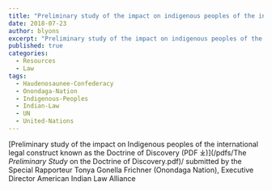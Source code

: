 ```yaml
---
title: "Preliminary study of the impact on indigenous peoples of the international legal construct known as the Doctrine of Discovery"
date: 2018-07-23
author: blyons
excerpt: "Preliminary study of the impact on indigenous peoples of the international legal construct known as the Doctrine of Discovery / submitted by the Special Rapporteur Tonya Gonella Frichner (Onondaga Nation), Executive Director American Indian Law Alliance"
published: true
categories:
  - Resources
  - Law
tags:
  - Haudenosaunee-Confederacy
  - Onondaga-Nation
  - Indigenous-Peoples
  - Indian-Law
  - UN
  - United-Nations
---
```


[Preliminary study of the impact on Indigenous peoples of the international legal construct known as the Doctrine of Discovery (PDF ⤓)](/pdfs/The _Preliminary Study_ on the Doctrine of Discovery.pdf)/ submitted by the Special Rapporteur Tonya Gonella Frichner (Onondaga Nation), Executive Director American Indian Law Alliance
